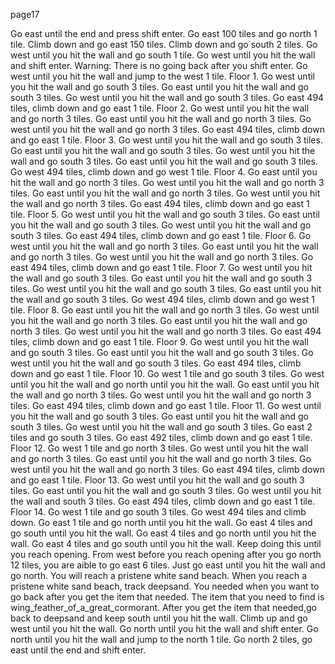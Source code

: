 page17

Go east until the end and press shift enter.
Go east 100 tiles and go north 1 tile.
Climb down and go east 150 tiles.
Climb down and go south 2 tiles.
Go west until you hit the wall and go south 1 tile.
Go west until you hit the wall and shift enter. Warning: There is no going back after you shift enter.
Go west until you hit the wall and jump to the west 1 tile.
Floor 1.
Go west until you hit the wall and go south 3 tiles.
Go east until you hit the wall and go south 3 tiles.
Go west until you hit the wall and go south 3 tiles.
Go east 494 tiles, climb down and go east 1 tile.
Floor 2.
Go west until you hit the wall and go north 3 tiles.
Go east until you hit the wall and go north 3 tiles.
Go west until you hit the wall and go north 3 tiles.
Go east 494 tiles, climb down and go east 1 tile.
Floor 3.
Go west until you hit the wall and go south 3 tiles.
      Go east until you hit the wall and go south 3 tiles.
Go west until you hit the wall and go south 3 tiles.
Go east until you hit the wall and go south 3 tiles.
Go west 494 tiles, climb down and go west 1 tile.
Floor 4.
Go east until you hit the wall and go north 3 tiles.
Go west until you hit the wall and go north 3 tiles.
Go east until you hit the wall and go north 3 tiles.
Go west until you hit the wall and go north 3 tiles.
Go east 494 tiles, climb down and go east 1 tile.
Floor 5.
Go west until you hit the wall and go south 3 tiles.
Go east until you hit the wall and go south 3 tiles.
Go west until you hit the wall and go south 3 tiles.
Go east 494 tiles, climb down and go east 1 tile.
Floor 6.
Go west until you hit the wall and go north 3 tiles.
Go east until you hit the wall and go north 3 tiles.
Go west until you hit the wall and go north 3 tiles.
Go east 494 tiles, climb down and go east 1 tile.
Floor 7.
Go west until you hit the wall and go south 3 tiles.
Go east until you hit the wall and go south 3 tiles.
Go west until you hit the wall and go south 3 tiles.
Go east until you hit the wall and go south 3 tiles.
Go west 494 tiles, climb down and go west 1 tile.
Floor 8.
Go east until you hit the wall and go north 3 tiles.
Go west until you hit the wall and go north 3 tiles.
Go east until you hit the wall and go north 3 tiles.
Go west until you hit the wall and go north 3 tiles.
Go east 494 tiles, climb down and go east 1 tile.
Floor 9.
Go west until you hit the wall and go south 3 tiles.
Go east until you hit the wall and go south 3 tiles.
Go west until you hit the wall and go south 3 tiles.
Go east 494 tiles, climb down and go east 1 tile.
Floor 10.
Go west 1 tile and go south 3 tiles.
Go west until you hit the wall and go north until you hit the wall.
Go east until you hit the wall and go north 3 tiles.
Go west until you hit the wall and go north 3 tiles.
Go east 494 tiles, climb down and go east 1 tile.
Floor 11.
Go west until you hit the wall and go south 3 tiles.
Go east until you hit the wall and go south 3 tiles.
Go west until you hit the wall and go south 3 tiles.
Go east 2 tiles and go south 3 tiles.
Go east 492 tiles, climb down and go east 1 tile.
Floor 12.
Go west 1 tile and go north 3 tiles.
Go west until you hit the wall and go north 3 tiles.
Go east until you hit the wall and go north 3 tiles.
Go west until you hit the wall and go north 3 tiles.
Go east 494 tiles, climb down and go east 1 tile.
Floor 13.
Go west until you hit the wall and go south 3 tiles.
Go east until you hit the wall and go south 3 tiles.
Go west until you hit the wall and south 3 tiles.
Go east 494 tiles, climb down and go east 1 tile.
Floor 14.
Go west 1 tile and go south 3 tiles.
Go west 494 tiles and climb down.
Go east 1 tile and go north until you hit the wall.
Go east 4 tiles and go south until you hit the wall.
Go east 4 tiles and go north until you hit the wall.
Go east 4 tiles and go south until you hit the wall.
Keep doing this until you reach opening. From west before you reach opening after you go north 12 tiles, you are aible to go east 6 tiles. Just go east until you hit the wall and go north.
You will reach a pristene white sand beach. When you reach a pristene white sand beach, track deepsand. You needed when you want to go back after you get the item that needed. The item that you need to find is wing_feather_of_a_great_cormorant.
After you get the item that needed,go back to deepsand and keep south until you hit the wall.
Climb up and go west until you hit the wall.
Go north until you hit the wall and shift enter.
Go north until you hit the wall and jump to the north 1 tile.
Go north 2 tiles, go east until the end and shift enter.


